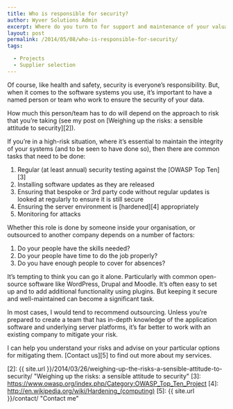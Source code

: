 ```yaml
---
title: Who is responsible for security?
author: Wyver Solutions Admin
excerpt: Where do you turn to for support and maintenance of your valuable software systems? What would be the risk to you if they were attacked? my recommendation is to out-source wherever possible.
layout: post
permalink: /2014/05/08/who-is-responsible-for-security/
tags:

  - Projects
  - Supplier selection
---
```

Of course, like health and safety, security is everyone&#8217;s responsibility. But, when it comes to the software systems you use, it&#8217;s important to have a named person or team who work to ensure the security of your data.

How much this person/team has to do will depend on the approach to risk that you&#8217;re taking (see my post on [Weighing up the risks: a sensible attitude to security][2]).

If you&#8217;re in a high-risk situation, where it&#8217;s essential to maintain the integrity of your systems (and to be seen to have done so), then there are common tasks that need to be done:

  1. Regular (at least annual) security testing against the [OWASP Top Ten][3]
  2. Installing software updates as they are released
  3. Ensuring that bespoke or 3rd party code without regular updates is looked at regularly to ensure it is still secure
  4. Ensuring the server environment is [hardened][4] appropriately
  5. Monitoring for attacks

Whether this role is done by someone inside your organisation, or outsourced to another company depends on a number of factors:

  1. Do your people have the skills needed?
  2. Do your people have time to do the job properly?
  3. Do you have enough people to cover for absences?

It&#8217;s tempting to think you can go it alone. Particularly with common open-source software like WordPress, Drupal and Moodle. It&#8217;s often easy to set up and to add additional functionality using plugins. But keeping it secure and well-maintained can become a significant task.

In most cases, I would tend to recommend outsourcing. Unless you&#8217;re prepared to create a team that has in-depth knowledge of the application software and underlying server platforms, it&#8217;s far better to work with an existing company to mitigate your risk.

I can help you understand your risks and advise on your particular options for mitigating them. [Contact us][5] to find out more about my services.


 [2]: {{ site.url }}/2014/03/26/weighing-up-the-risks-a-sensible-attitude-to-security/ "Weighing up the risks: a sensible attitude to security"
 [3]: https://www.owasp.org/index.php/Category:OWASP_Top_Ten_Project
 [4]: http://en.wikipedia.org/wiki/Hardening_(computing)
 [5]: {{ site.url }}/contact/ "Contact me"
